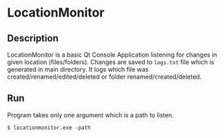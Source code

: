 # LocationMonitor
## Description
LocationMonitor is a basic Qt Console Application listening for changes in given location (files/folders).
Changes are saved to `logs.txt` file which is generated in main directory.
It logs which file was created/renamed/edited/deleted or folder renamed/created/deleted.
## Run
Program takes only one argument which is a path to listen.
```
$ locationmonitor.exe -path
```

